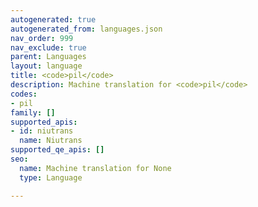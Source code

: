 ```yaml
---
autogenerated: true
autogenerated_from: languages.json
nav_order: 999
nav_exclude: true
parent: Languages
layout: language
title: <code>pil</code>
description: Machine translation for <code>pil</code>
codes:
- pil
family: []
supported_apis:
- id: niutrans
  name: Niutrans
supported_qe_apis: []
seo:
  name: Machine translation for None
  type: Language

---
```


